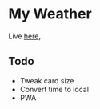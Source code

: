 # My Weather

Live [here](https//myweather.henrikfogelberg.com),

## Todo
- Tweak card size
- Convert time to local
- PWA